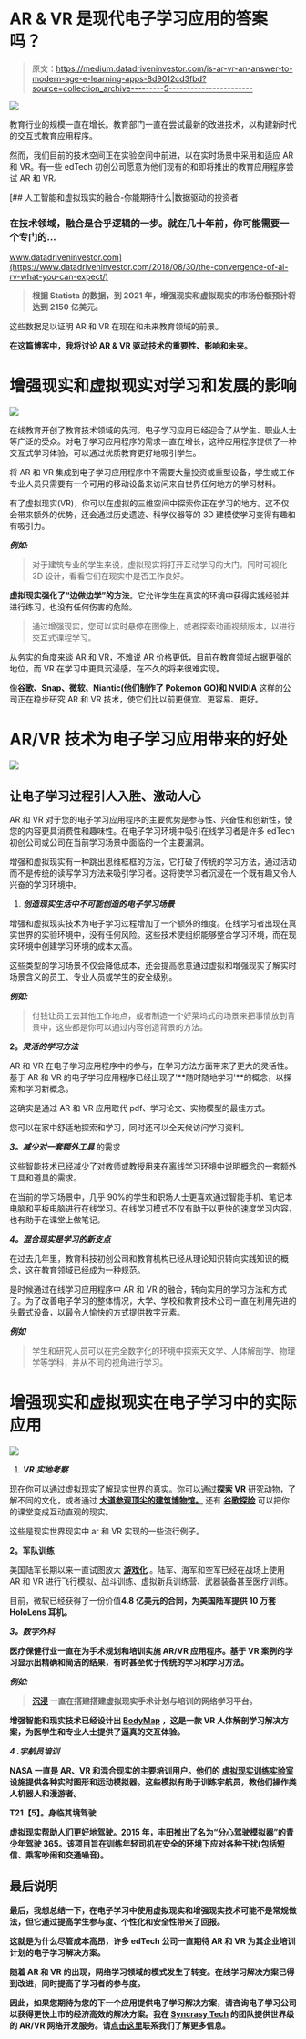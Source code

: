# AR & VR 是现代电子学习应用的答案吗？

> 原文：<https://medium.datadriveninvestor.com/is-ar-vr-an-answer-to-modern-age-e-learning-apps-8d9012cd3fbd?source=collection_archive---------5----------------------->

![](img/11fa6d85a8ceb6669c40c4cf76d3e221.png)

教育行业的规模一直在增长。教育部门一直在尝试最新的改进技术，以构建新时代的交互式教育应用程序。

然而，我们目前的技术空间正在实验空间中前进，以在实时场景中采用和适应 AR 和 VR。有一些 edTech 初创公司愿意为他们现有的和即将推出的教育应用程序尝试 AR 和 VR。

[](https://www.datadriveninvestor.com/2018/08/30/the-convergence-of-ai-rv-what-you-can-expect/) [## 人工智能和虚拟现实的融合-你能期待什么|数据驱动的投资者

### 在技术领域，融合是合乎逻辑的一步。就在几十年前，你可能需要一个专门的…

www.datadriveninvestor.com](https://www.datadriveninvestor.com/2018/08/30/the-convergence-of-ai-rv-what-you-can-expect/) 

> **根据 Statista 的数据，到 2021 年，增强现实和虚拟现实的市场份额预计将达到 2150 亿美元。**

这些数据足以证明 AR 和 VR 在现在和未来教育领域的前景。

**在这篇博客中，我将讨论 AR & VR 驱动技术的重要性、影响和未来。**

# 增强现实和虚拟现实对学习和发展的影响

![](img/5b54203bf8f15ccc4eaa780d488c2dda.png)

在线教育开创了教育技术领域的先河。电子学习应用已经迎合了从学生、职业人士等广泛的受众。对电子学习应用程序的需求一直在增长，这种应用程序提供了一种交互式学习体验，可以通过优质教育更好地吸引学生。

将 AR 和 VR 集成到电子学习应用程序中不需要大量投资或重型设备，学生或工作专业人员只需要有一个可用的移动设备来访问来自世界任何地方的学习材料。

有了虚拟现实(VR)，你可以在虚拟的三维空间中探索你正在学习的地方。这不仅会带来额外的优势，还会通过历史遗迹、科学仪器等的 3D 建模使学习变得有趣和有吸引力。

***例如:***

> 对于建筑专业的学生来说，虚拟现实将打开互动学习的大门，同时可视化 3D 设计，看看它们在现实中是否工作良好。

**虚拟现实强化了“边做边学”的方法**。它允许学生在真实的环境中获得实践经验并进行练习，也没有任何伤害的危险。

> 通过增强现实，您可以实时悬停在图像上，或者探索动画视频版本，以进行交互式课程学习。

从务实的角度来谈 AR 和 VR，不难说 AR 价格更低，目前在教育领域占据更强的地位，而 VR 在学习中更具沉浸感，在不久的将来很难实现。

像**谷歌、Snap、微软、Niantic(他们制作了 Pokemon GO)和 NVIDIA** 这样的公司正在稳步研究 AR 和 VR 技术，使它们比以前更便宜、更容易、更好。

# **AR/VR 技术为电子学习应用带来的好处**

![](img/c04c0dbdff85d8c34816423e04feca23.png)

## **让电子学习过程引人入胜、激动人心**

AR 和 VR 对于您的电子学习应用程序的主要优势是参与性、兴奋性和创新性，使您的内容更具消费性和趣味性。在电子学习环境中吸引在线学习者是许多 edTech 初创公司或公司在当前学习场景中面临的一个主要漏洞。

增强和虚拟现实有一种跳出思维框框的方法，它打破了传统的学习方法，通过活动而不是传统的读写学习方法来吸引学习者。这将使学习者沉浸在一个既有趣又令人兴奋的学习环境中。

1.  ***创造现实生活中不可能创造的电子学习场景***

增强和虚拟现实技术为电子学习过程增加了一个额外的维度。在线学习者出现在真实世界的实验环境中，没有任何风险。这些技术使组织能够整合学习环境，而在现实环境中创建学习环境的成本太高。

这些类型的学习场景不仅会降低成本，还会提高愿意通过虚拟和增强现实了解实时场景含义的员工、专业人员或学生的安全级别。

***例如:***

> 付钱让员工去其他工作地点，或者制造一个好莱坞式的场景来把事情放到背景中，这些都是你可以通过内容创造背景的方法。

**2。*灵活的学习方法***

AR 和 VR 在电子学习应用程序中的参与，在学习方法方面带来了更大的灵活性。基于 AR 和 VR 的电子学习应用程序已经出现了'**随时随地学习'**的概念，以探索和学习新概念。

这确实是通过 AR 和 VR 应用取代 pdf、学习论文、实物模型的最佳方式。

您可以在家中舒适地探索和学习，同时还可以全天候访问学习资料。

***3。减少对一套额外工具*** 的需求

这些智能技术已经减少了对教师或教授用来在离线学习环境中说明概念的一套额外工具和道具的需求。

在当前的学习场景中，几乎 90%的学生和职场人士更喜欢通过智能手机、笔记本电脑和平板电脑进行在线学习。在线学习模式不仅有助于以更快的速度学习内容，也有助于在课堂上做笔记。

***4。混合现实是学习的新支点***

在过去几年里，教育科技初创公司和教育机构已经从理论知识转向实践知识的概念，这在教育领域已经成为一种规范。

是时候通过在线学习应用程序中 AR 和 VR 的融合，转向实用的学习方法和方式了。为了改善电子学习的整体情况，大学、学校和教育技术公司一直在利用先进的头戴式设备，以最令人愉快的方式提供数字元素。

***例如***

> 学生和研究人员可以在完全数字化的环境中探索天文学、人体解剖学、物理学等学科，并从不同的视角进行学习。

# 增强现实和虚拟现实在电子学习中的实际应用

![](img/197b0f7fb506b8d6ad68a4306faecaa6.png)

1.  ***VR 实地考察***

现在你可以通过虚拟现实了解现实世界的真实。你可以通过**探索 VR** 研究动物，了解不同的文化，或者通过 [**大道参观顶尖的建筑博物馆。**](http://blvrd.com/) 还有 [**谷歌探险**](https://edu.google.com/products/vr-ar/expeditions/?modal_active=none) 可以把你的课堂变成互动直观的现实。

这些是现实世界现实中 ar 和 VR 实现的一些流行例子。

**2。军队训练**

美国陆军长期以来一直试图放大 [**游戏化**](https://www.livescience.com/10022-military-video-games.html) 。陆军、海军和空军已经在战场上使用 AR 和 VR 进行飞行模拟、战斗训练、虚拟新兵训练营、武器装备甚至医疗训练。

目前，微软已经获得了一份价值[](https://www.theverge.com/2018/11/28/18116939/microsoft-army-hololens-480-million-contract-magic-leap)**4.8 亿美元的合同，为美国陆军提供 10 万套 HoloLens 耳机。**

*****3。数字外科*****

**医疗保健行业一直在为手术规划和培训实施 AR/VR 应用程序。基于 VR 案例的学习显示出精确和简洁的结果，有时甚至优于传统的学习和学习方法。**

*****例如:*****

> **[**沉浸**](https://www.immersivetouch.com/) 一直在搭建搭建虚拟现实手术计划与培训的网络学习平台。**

**增强智能和现实技术已经设计出 [**BodyMap**](https://www.mai.ai/bodymap/) ，这是一款 VR 人体解剖学习解决方案，为医学生和专业人士提供了逼真的交互体验。**

*****4 .宇航员培训*****

**NASA 一直是 AR、VR 和混合现实的主要培训用户。他们的 [**虚拟现实训练实验室**](https://spacecenter.org/how-nasa-uses-virtual-reality-to-train-astronauts/) 设施提供各种实时图形和运动模拟器。这些模拟有助于训练宇航员，教他们操作类人机器人和漫游者。**

****T21【5】。身临其境驾驶****

**虚拟现实帮助人们更好地驾驶。2015 年，丰田推出了名为“分心驾驶模拟器”的青少年驾驶 365。该项目旨在训练年轻司机在安全的环境下应对各种干扰(包括短信、乘客吵闹和交通噪音)。**

## **最后说明**

**最后，我想总结一下，在电子学习中使用虚拟现实和增强现实技术可能不是常规做法，但它通过提高学生参与度、个性化和安全性带来了回报。**

**这就是为什么尽管成本高昂，许多 edTech 公司一直期待 AR 和 VR 为其企业培训计划的电子学习解决方案。**

**随着 AR 和 VR 的出现，网络学习领域的模式发生了转变。在线学习解决方案已得到改进，同时提高了学习者的参与度。**

**因此，如果您期待为您的下一个应用提供电子学习解决方案，请咨询电子学习公司以获得更快上市的经济高效的解决方案。我在 [Syncrasy Tech](https://syncrasytech.com/) 的团队提供世界级的 AR/VR 网络开发服务。请[点击这里](https://syncrasytech.com/contact-us)联系我们了解更多信息。**